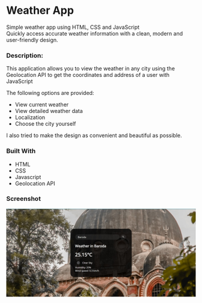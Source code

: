 # Weather App

Simple weather app using HTML, CSS and JavaScript </br>
Quickly access accurate weather information with a clean, modern and user-friendly design.

### Description:

This application allows you to view the weather in any city using the Geolocation API to get the coordinates and address of a user with JavaScript

The following options are provided:

- View current weather
- View detailed weather data
- Localization 
- Choose the city yourself

I also tried to make the design as convenient and beautiful as possible.

### Built With

* HTML
* CSS
* Javascript
* Geolocation API

### Screenshot

![image](/screenshot.jpg)